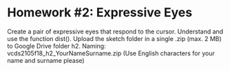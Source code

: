 
# Homework #2: Expressive Eyes

Create a pair of expressive eyes that respond to the cursor. Understand and use the function dist(). Upload the sketch folder in a single .zip (max. 2 MB) to Google Drive folder h2. Naming: vcds2105f18_h2_YourNameSurname.zip (Use English characters for your name and surname please)

